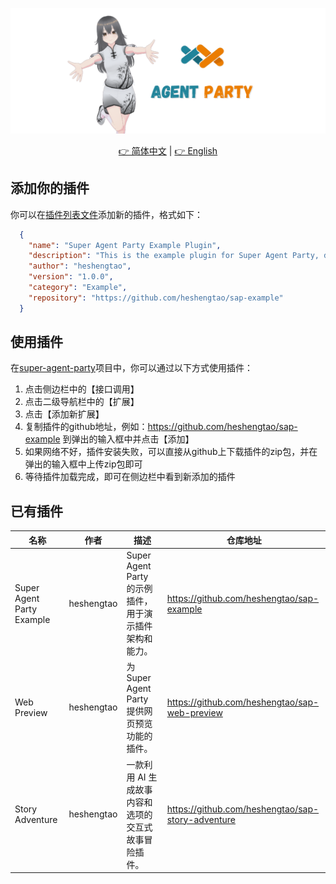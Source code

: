 ![image](img/agent_party.png)

<div align="center">
  <a href="./README_ZH.md">👉 简体中文</a> |
  <a href="./README.md">👉 English</a>
</div>

## 添加你的插件

你可以在[插件列表文件](/plugins.json)添加新的插件，格式如下：

```json
  {
    "name": "Super Agent Party Example Plugin",
    "description": "This is the example plugin for Super Agent Party, demonstrating the plugin architecture and capabilities.",
    "author": "heshengtao",
    "version": "1.0.0",
    "category": "Example",
    "repository": "https://github.com/heshengtao/sap-example"
  }
```

## 使用插件

在[super-agent-party](https://github.com/heshengtao/super-agent-party)项目中，你可以通过以下方式使用插件：

1. 点击侧边栏中的【接口调用】
2. 点击二级导航栏中的【扩展】
3. 点击【添加新扩展】
4. 复制插件的github地址，例如：https://github.com/heshengtao/sap-example 到弹出的输入框中并点击【添加】
5. 如果网络不好，插件安装失败，可以直接从github上下载插件的zip包，并在弹出的输入框中上传zip包即可
6. 等待插件加载完成，即可在侧边栏中看到新添加的插件

## 已有插件

| 名称                  | 作者               | 描述                                                                 | 仓库地址                                             |
|-----------------------|--------------------|--------------------------------------------------------------------|----------------------------------------------------|
| Super Agent Party Example | heshengtao         | Super Agent Party 的示例插件，用于演示插件架构和能力。                | https://github.com/heshengtao/sap-example          |
| Web Preview           | heshengtao         | 为 Super Agent Party 提供网页预览功能的插件。                        | https://github.com/heshengtao/sap-web-preview      |
| Story Adventure       | heshengtao  | 一款利用 AI 生成故事内容和选项的交互式故事冒险插件。                   | https://github.com/heshengtao/sap-story-adventure  |